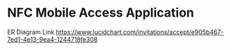 # NFC Mobile Access Application

ER Diagram Link
    https://www.lucidchart.com/invitations/accept/e905b467-7ed1-4e13-9ea4-1244718fe308


